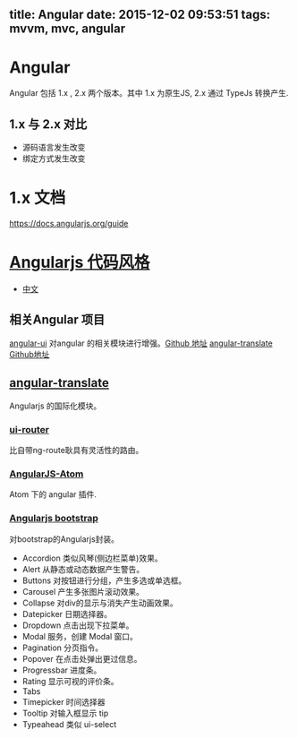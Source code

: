 title: Angular
date: 2015-12-02 09:53:51
tags: mvvm, mvc, angular
---

# Angular
Angular 包括 1.x , 2.x 两个版本。其中 1.x 为原生JS, 2.x 通过 TypeJs 转换产生.

## 1.x 与 2.x 对比

* 源码语言发生改变
* 绑定方式发生改变

# 1.x 文档
https://docs.angularjs.org/guide

# [Angularjs 代码风格](https://github.com/johnpapa/angular-styleguide)
* [中文](https://github.com/johnpapa/angular-styleguide/blob/master/i18n/zh-CN.md)

## 相关Angular 项目
[angular-ui](https://angular-ui.github.io/) 对angular 的相关模块进行增强。[Github 地址](https://github.com/angular-ui)
[angular-translate](https://github.com/angular-translate) [Github地址](https://github.com/angular-translate)

## [angular-translate](https://angular-translate.github.io/)
Angularjs 的国际化模块。

### [ui-router](https://github.com/angular-ui/ui-router)
比自带ng-route耿具有灵活性的路由。

### [AngularJS-Atom](https://github.com/angular-ui/AngularJS-Atom)
Atom 下的 angular 插件.

### [Angularjs bootstrap](https://angular-ui.github.io/bootstrap/)
对bootstrap的Angularjs封装。

* Accordion 类似风琴(侧边栏菜单)效果。
* Alert 从静态或动态数据产生警告。
* Buttons 对按钮进行分组，产生多选或单选框。
* Carousel 产生多张图片滚动效果。
* Collapse 对div的显示与消失产生动画效果。
* Datepicker 日期选择器。
* Dropdown 点击出现下拉菜单。
* Modal 服务，创建 Modal 窗口。
* Pagination 分页指令。
* Popover 在点击处弹出更过信息。
* Progressbar 进度条。
* Rating 显示可视的评价条。
* Tabs
* Timepicker 时间选择器
* Tooltip 对输入框显示 tip
* Typeahead 类似 ui-select
